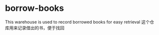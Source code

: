 # borrow-books
This warehouse is used to record borrowed books for easy retrieval
这个仓库用来记录借出的书，便于找回
